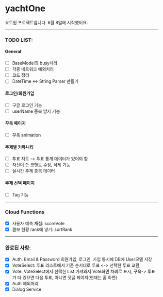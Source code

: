 # yachtOne

요트원 프로젝트입니다. 6월 8일에 시작했어요.

---

### TODO LIST:

#### General

- [ ] BaseModel의 busy처리
- [ ] 각종 네트워크 예외처리
- [ ] 코드 정리
- [ ] DateTime <-> String Parser 만들기

#### 로그인/회원가입

- [ ] 구글 로그인 기능
- [ ] userName 중복 방지 기능

#### 꾸욱 페이지

- [ ] 꾸욱 animation

#### 주제별 커뮤니티

- [ ] 투표 차트 -> 투표 통계 데이터가 있어야 함
- [ ] 자신이 쓴 코멘트 수정, 삭제 기능
- [ ] 실시간 주제 종목 데이터

#### 주제 선택 페이지

- [ ] Tag 기능

---

### Cloud Functions

- [x] 사용자 예측 채점: scoreVote
- [x] 콤보 현황 rank에 넣기: sortRank

---

### 완료된 사항:

- [x] Auth: Email & Password 회원가입, 로그인, 가입 동시에 DB에 User모델 저장
- [x] VoteSelect: 투표 리스트에서 기존 순서대로 투표 <-> 선택한 투표 교환,
- [x] Vote: VoteSelect에서 선택한 List 가져와서 Vote화면 차례로 표시, 꾸욱-> 투표가 더 있으면 다음 투표, 아니면 댓글 페이지(현재는 홈 화면)
- [x] Auth 예외처리
- [x] Dialog Service
